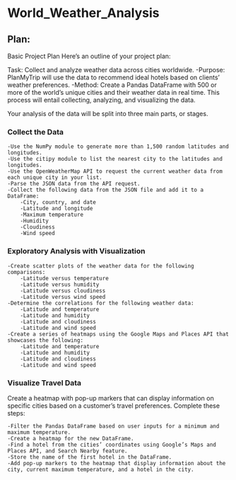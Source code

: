 # World_Weather_Analysis

## Plan:
Basic Project Plan
Here’s an outline of your project plan:

Task: Collect and analyze weather data across cities worldwide.
	-Purpose: PlanMyTrip will use the data to recommend ideal hotels based on clients’ weather preferences.
	-Method: Create a Pandas DataFrame with 500 or more of the world’s unique cities and their weather data in real   time. This process will entail collecting, analyzing, and visualizing the data.

Your analysis of the data will be split into three main parts, or stages.

### Collect the Data
	-Use the NumPy module to generate more than 1,500 random latitudes and longitudes.
	-Use the citipy module to list the nearest city to the latitudes and longitudes.
	-Use the OpenWeatherMap API to request the current weather data from each unique city in your list.
	-Parse the JSON data from the API request.
	-Collect the following data from the JSON file and add it to a DataFrame:
		-City, country, and date
		-Latitude and longitude
		-Maximum temperature
		-Humidity
		-Cloudiness
		-Wind speed

### Exploratory Analysis with Visualization
	-Create scatter plots of the weather data for the following comparisons:
		-Latitude versus temperature
		-Latitude versus humidity
		-Latitude versus cloudiness
		-Latitude versus wind speed
	-Determine the correlations for the following weather data:
		-Latitude and temperature
		-Latitude and humidity
		-Latitude and cloudiness
		-Latitude and wind speed
	-Create a series of heatmaps using the Google Maps and Places API that showcases the following:
		-Latitude and temperature
		-Latitude and humidity
		-Latitude and cloudiness
		-Latitude and wind speed

### Visualize Travel Data
Create a heatmap with pop-up markers that can display information on specific cities based on a customer’s travel preferences. Complete these steps:

	-Filter the Pandas DataFrame based on user inputs for a minimum and maximum temperature.
	-Create a heatmap for the new DataFrame.
	-Find a hotel from the cities’ coordinates using Google’s Maps and Places API, and Search Nearby feature.
	-Store the name of the first hotel in the DataFrame.
	-Add pop-up markers to the heatmap that display information about the city, current maximum temperature, and a hotel in the city.
